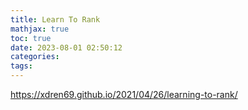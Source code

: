 ```yaml
---
title: Learn To Rank
mathjax: true
toc: true
date: 2023-08-01 02:50:12
categories:
tags:
---
```


https://xdren69.github.io/2021/04/26/learning-to-rank/